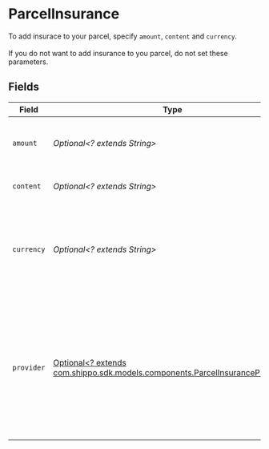 # ParcelInsurance

To add insurace to your parcel, specify `amount`, `content` and `currency`. <br><br>If you do not want to add insurance to you parcel, do not set these parameters.


## Fields

| Field                                                                                                                                      | Type                                                                                                                                       | Required                                                                                                                                   | Description                                                                                                                                | Example                                                                                                                                    |
| ------------------------------------------------------------------------------------------------------------------------------------------ | ------------------------------------------------------------------------------------------------------------------------------------------ | ------------------------------------------------------------------------------------------------------------------------------------------ | ------------------------------------------------------------------------------------------------------------------------------------------ | ------------------------------------------------------------------------------------------------------------------------------------------ |
| `amount`                                                                                                                                   | *Optional<? extends String>*                                                                                                               | :heavy_minus_sign:                                                                                                                         | Declared value of the goods you want to insure.                                                                                            | 5.5                                                                                                                                        |
| `content`                                                                                                                                  | *Optional<? extends String>*                                                                                                               | :heavy_minus_sign:                                                                                                                         | Description of parcel content.                                                                                                             | Laptop                                                                                                                                     |
| `currency`                                                                                                                                 | *Optional<? extends String>*                                                                                                               | :heavy_minus_sign:                                                                                                                         | Currency for the amount value. Currently only USD is supported for FedEx and UPS.                                                          | USD                                                                                                                                        |
| `provider`                                                                                                                                 | [Optional<? extends com.shippo.sdk.models.components.ParcelInsuranceProvider>](../../models/components/ParcelInsuranceProvider.md)         | :heavy_minus_sign:                                                                                                                         | To have insurance cover provided by a carrier directly instead of Shippo's provider (XCover), set provider to `FEDEX`, `UPS`, or `ONTRAC`. | UPS                                                                                                                                        |